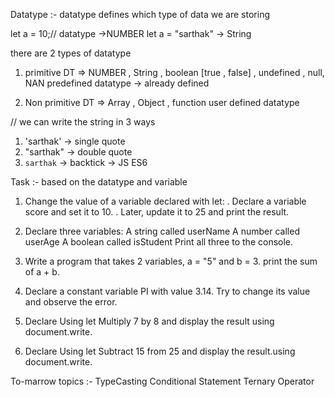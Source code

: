 
Datatype :- datatype defines which type of data we are storing 

let a = 10;// datatype ->NUMBER
let a = "sarthak" -> String 

there are 2 types of datatype 
1. primitive DT  => NUMBER , String , boolean [true , false] , undefined , null, NAN
   predefined datatype -> already defined 
   
2. Non primitive DT => Array , Object , function
    user defined datatype 

// we can write the string in 3 ways
1. 'sarthak' -> single quote
2. "sarthak" -> double quote
3. `sarthak`  -> backtick -> JS ES6




Task :- based on the datatype and variable 

1. Change the value of a variable declared with let:
. Declare a variable score and set it to 10.
. Later, update it to 25 and print the result.

1. Declare three variables:
A string called userName
A number called userAge
A boolean called isStudent
Print all three to the console.

1. Write a program that takes 2 variables, a = "5" and b = 3.
 print the sum of a + b.

1. Declare a constant variable PI with value 3.14.
Try to change its value and observe the error.


5. Declare Using let Multiply 7 by 8 and display the result using document.write.
   
6.  Declare Using let Subtract 15 from 25 and display the result.using document.write.


To-marrow topics :- 
TypeCasting
Conditional Statement 
Ternary Operator 